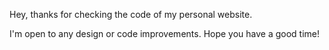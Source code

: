 Hey, thanks for checking the code of my personal website. 

I'm open to any design or code improvements. Hope you have a good time!
